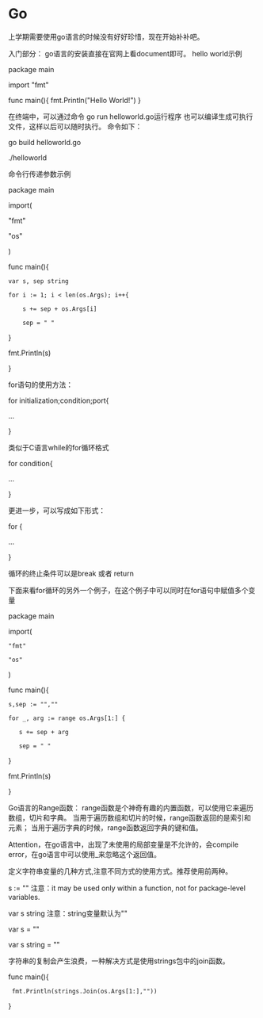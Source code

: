# Go
上学期需要使用go语言的时候没有好好珍惜，现在开始补补吧。

入门部分：
go语言的安装直接在官网上看document即可。
hello world示例


package main

import "fmt"

func main(){
    fmt.Println("Hello World!")
}


在终端中，可以通过命令  go run helloworld.go运行程序
也可以编译生成可执行文件，这样以后可以随时执行。
命令如下：

go build helloworld.go

./helloworld

命令行传递参数示例

package main

import(
 
 "fmt"
 
 "os"

)

func main(){

    var s, sep string
  
    for i := 1; i < len(os.Args); i++{
    
        s += sep + os.Args[i]
      
        sep = " "
  
  }  
  
  fmt.Println(s)

}


for语句的使用方法：

for initialization;condition;port{

...

}

类似于C语言while的for循环格式

for condition{

 ...

}

更进一步，可以写成如下形式：

for {

 ...

}

循环的终止条件可以是break 或者 return


下面来看for循环的另外一个例子，在这个例子中可以同时在for语句中赋值多个变量

package main

import(

    "fmt"
  
    "os"

)

func main(){

    s,sep := "",""
    
    for _, arg := range os.Args[1:] {
    
       s += sep + arg
       
       sep = " " 
   
   }
   
   fmt.Println(s)
   
}

Go语言的Range函数：
range函数是个神奇有趣的内置函数，可以使用它来遍历数组，切片和字典。
当用于遍历数组和切片的时候，range函数返回的是索引和元素；
当用于遍历字典的时候，range函数返回字典的键和值。

Attention，在go语言中，出现了未使用的局部变量是不允许的，会compile error，在go语言中可以使用_来忽略这个返回值。

定义字符串变量的几种方式,注意不同方式的使用方式。推荐使用前两种。

s := ""   注意：it may be used only within a function, not for package-level variables.

var s string  注意：string变量默认为""

var s = ""

var s string = ""

字符串的复制会产生浪费，一种解决方式是使用strings包中的join函数。

func main(){
 
     fmt.Println(strings.Join(os.Args[1:],""))

}





